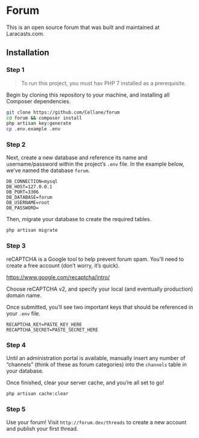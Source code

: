 # Forum

This is an open source forum that was built and maintained at Laracasts.com.

## Installation

### Step 1

> To run this project, you must hav PHP 7 installed as a prerequisite.

Begin by cloning this repository to your machine, and installing all Composer
dependencies.

```bash
git clone https://github.com/Cellane/forum
cd forum && composer install
php artisan key:generate
cp .env.example .env
```

### Step 2

Next, create a new database and reference its name and username/password within
the project’s `.env` file. In the example below, we’ve named the database
`forum`.

```env
DB_CONNECTION=mysql
DB_HOST=127.0.0.1
DB_PORT=3306
DB_DATABASE=forum
DB_USERNAME=root
DB_PASSWORD=
```

Then, migrate your database to create the required tables.

```bash
php artisan migrate
```

### Step 3

reCAPTCHA is a Google tool to help prevent forum spam. You’ll need to create a
free account (don’t worry, it’s quick).

<https://www.google.com/recaptcha/intro/>

Choose reCAPTCHA v2, and specify your local (and eventually production) domain
name.

Once submitted, you’ll see two important keys that should be referenced in your
`.env` file.

```env
RECAPTCHA_KEY=PASTE_KEY_HERE
RECAPTCHA_SECRET=PASTE_SECRET_HERE
```

### Step 4

Until an administration portal is available, manually insert any number of
“channels” (think of these as forum categories) into the `channels` table in
your database.

Once finished, clear your server cache, and you’re all set to go!

```bash
php artisan cache:clear
```

### Step 5

Use your forum! Visit `http://forum.dev/threads` to create a new account and
publish your first thread.
